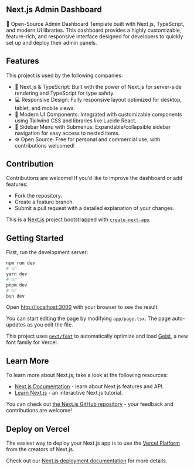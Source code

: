 
## Next.js Admin Dashboard
🚀 Open-Source Admin Dashboard Template built with Next.js, TypeScript, and modern UI libraries. This dashboard provides a highly customizable, feature-rich, and responsive interface designed for developers to quickly set up and deploy their admin panels.



## Features

This project is used by the following companies:

- 🌟 Next.js & TypeScript: Built with the power of Next.js for server-side rendering and TypeScript for type safety.
- 💻 Responsive Design: Fully responsive layout optimized for desktop, tablet, and mobile views.
- 🎨 Modern UI Components: Integrated with customizable components using Tailwind CSS and libraries like Lucide React.
- 📂 Sidebar Menu with Submenus: Expandable/collapsible sidebar navigation for easy access to nested items.
- ⚙️ Open Source: Free for personal and commercial use, with contributions welcomed!


## Contribution

Contributions are welcome! If you’d like to improve the dashboard or add features:

- Fork the repository.
- Create a feature branch.
- Submit a pull request with a detailed explanation of your changes.




This is a [Next.js](https://nextjs.org) project bootstrapped with [`create-next-app`](https://nextjs.org/docs/app/api-reference/cli/create-next-app).

## Getting Started

First, run the development server:

```bash
npm run dev
# or
yarn dev
# or
pnpm dev
# or
bun dev
```

Open [http://localhost:3000](http://localhost:3000) with your browser to see the result.

You can start editing the page by modifying `app/page.tsx`. The page auto-updates as you edit the file.

This project uses [`next/font`](https://nextjs.org/docs/app/building-your-application/optimizing/fonts) to automatically optimize and load [Geist](https://vercel.com/font), a new font family for Vercel.

## Learn More

To learn more about Next.js, take a look at the following resources:

- [Next.js Documentation](https://nextjs.org/docs) - learn about Next.js features and API.
- [Learn Next.js](https://nextjs.org/learn) - an interactive Next.js tutorial.

You can check out [the Next.js GitHub repository](https://github.com/vercel/next.js) - your feedback and contributions are welcome!

## Deploy on Vercel

The easiest way to deploy your Next.js app is to use the [Vercel Platform](https://vercel.com/new?utm_medium=default-template&filter=next.js&utm_source=create-next-app&utm_campaign=create-next-app-readme) from the creators of Next.js.

Check out our [Next.js deployment documentation](https://nextjs.org/docs/app/building-your-application/deploying) for more details.






